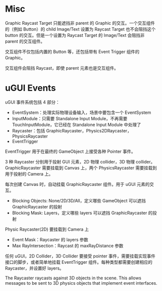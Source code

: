 # Misc

Graphic Raycast Target 只能遮挡非 parent 的 Graphic 的交互。一个交互组件的（例如 Button）的 child Image/Text 设置为 Raycast Target 也不会阻挡这个 button 的交互。但是一个设置为 Raycast Target 的 Image/Text 会阻挡非 parent 的交互组件。

交互组件不仅包括内置的 Button 等，还包括带有 Event Trigger 组件的 Graphic。

交互组件会阻挡 Raycast，即使 parent 元素也是交互组件。

# uGUI Events

uGUI 事件系统包括 4 部分：

- EventSystem：处理实际物理设备输入，场景中要包含一个 EventSystem
- InputModule：只需要 Standalone Input Module，不再需要 TouchInputModule，它已经在 Standalone Input Module 中处理了
- Raycaster：包括 GraphicRaycaster，Physics2DRaycaster，PhysicsRaycaster
- EventTrigger

EventTrigger 用于在最终的 GameObject 上接受各种 Pointer 事件。

3 种 Raycaster 分别用于投射 GUI 元素，2D 物理 collider，3D 物理 collider。GraphicRaycaster 需要挂载到 Canvas 上，两个 PhysicsRaycaster 需要挂载到用于投射的 Camera 上。

每次创建 Canvas 时，自动挂载 GraphicRaycaster 组件。用于 uGUI 元素的交互。

- Blocking Objects: None/2D/3D/All，定义哪些 GameObject 可以遮挡 GraphicRaycaster 的投射
- Blocking Mask: Layers，定义哪些 layers 可以遮挡 GraphicRaycaster 的投射

Physic Raycaster(2D) 要挂载到 Camera 上

- Event Mask：Raycaster 的 layers 参数
- Max RayIntersection：Raycast 的 maxRayDistance 参数

任何 uGUI，2D Collider，3D Collider 要接受 pointer 事件，需要挂载实现事件接口的脚步，或者简单地挂载 EventTrigger 组件。每种类型都需要创建相应的 Raycaster，并设置好 layers。

The Raycaster raycasts against 3D objects in the scene. This allows messages to be sent to 3D physics objects that implement event interfaces.









